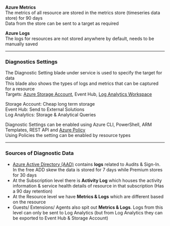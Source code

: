 **Azure Metrics**  
The metrics of all resource are stored in the metrics store (timeseries data store) for 90 days  
Data from the store can be sent to a target as required

**Azure Logs**  
The logs for resources are not stored anywhere by default, needs to be manually saved  

---

### Diagnostics Settings

The Diagnostic Setting blade under service is used to specify the target for data  
This blade also shows the types of logs and metrics that can be captured for a resource   
Targets: [Azure Storage Account](../Azure%20Storage%20Account/Azure%20Storage%20Account.md), Event Hub, [Log Analytics Workspace](Log%20Analytics%20Workspace.md)

Storage Account: Cheap long term storage  
Event Hub: Send to External Solutions  
Log Analytics: Storage & Analytical Queries

Diagnostic Settings can be enabled using Azure CLI, PowerShell, ARM Templates, REST API and [Azure Policy](../Azure%20Security%20Services/Azure%20Policy.md)  
Using Policies the setting can be enabled by resource types

---

### Sources of Diagnostic Data

* [Azure Active Directory (AAD)](../Azure%20Security%20Services/Azure%20Active%20Directory%20%28AAD%29.md) contains **logs** related to Audits & Sign-In. In the free ADD skew the data is stored for 7 days while Premium stores for 30 days
* At the Subscription level there is **Activity Log** which houses the activity information & service health details of resource in that subscription (Has a 90 day retention)
* At the Resource level we have **Metrics & Logs** which are different based on the resource
* Guests/ Extensions/ Agents also spit out **Metrics & Logs**. Logs from this level can only be sent to Log Analytics (but from Log Analytics they can be exported to Event Hub & Storage Account)